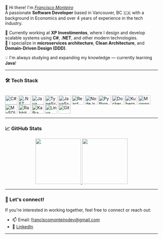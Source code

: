 👋 Hi there! I'm <a href="https://www.linkedin.com/in/francisco-monteiro-14b76b9b/"><i>Francisco Monteiro</i></a>  
A passionate **Software Developer** based in Vancouver, BC 🇨🇦 with a background in Economics and over 4 years of experience in the tech industry.

🎯 Currently working at **XP Investimentos**, where I design and develop scalable systems using **C#**, **.NET**, and other modern technologies.  
🧠 I specialize in **microservices architecture**, **Clean Architecture**, and **Domain-Driven Design (DDD)**.

💡 I'm always studying and expanding my knowledge — currently learning **Java**!

---

### 🛠️ Tech Stack

<div style="display: inline_block"><br>
  <img align="center" alt="C#" height="30" width="40" src="https://cdn.jsdelivr.net/gh/devicons/devicon/icons/csharp/csharp-original.svg" />
  <img align="center" alt=".NET" height="30" width="40" src="https://cdn.jsdelivr.net/gh/devicons/devicon/icons/dot-net/dot-net-original.svg" />
  <img align="center" alt="Java" height="30" width="40" src="https://cdn.jsdelivr.net/gh/devicons/devicon/icons/java/java-original.svg" />
  <img align="center" alt="TypeScript" height="30" width="40" src="https://cdn.jsdelivr.net/gh/devicons/devicon/icons/typescript/typescript-plain.svg" />
  <img align="center" alt="JavaScript" height="30" width="40" src="https://cdn.jsdelivr.net/gh/devicons/devicon/icons/javascript/javascript-plain.svg" />
  <img align="center" alt="React" height="30" width="40" src="https://cdn.jsdelivr.net/gh/devicons/devicon/icons/react/react-original.svg" />
  <img align="center" alt="Node.js" height="30" width="40" src="https://cdn.jsdelivr.net/gh/devicons/devicon/icons/nodejs/nodejs-original.svg" />
  <img align="center" alt="Python" height="30" width="40" src="https://cdn.jsdelivr.net/gh/devicons/devicon/icons/python/python-original.svg" />
  <img align="center" alt="Docker" height="30" width="40" src="https://cdn.jsdelivr.net/gh/devicons/devicon/icons/docker/docker-original.svg" />
  <img align="center" alt="Kubernetes" height="30" width="40" src="https://cdn.jsdelivr.net/gh/devicons/devicon/icons/kubernetes/kubernetes-plain.svg" />
  <img align="center" alt="MongoDB" height="30" width="40" src="https://cdn.jsdelivr.net/gh/devicons/devicon/icons/mongodb/mongodb-original.svg" />
  <img align="center" alt="MySQL" height="30" width="40" src="https://cdn.jsdelivr.net/gh/devicons/devicon/icons/mysql/mysql-original.svg" />
  <img align="center" alt="RabbitMQ" height="30" width="40" src="https://www.vectorlogo.zone/logos/rabbitmq/rabbitmq-icon.svg" />
  <img align="center" alt="Kafka" height="30" width="40" src="https://cdn.jsdelivr.net/gh/devicons/devicon/icons/apachekafka/apachekafka-original.svg" />
  <img align="center" alt="Linux" height="30" width="40" src="https://cdn.jsdelivr.net/gh/devicons/devicon/icons/linux/linux-original.svg" />
  <img align="center" alt="Git" height="30" width="40" src="https://cdn.jsdelivr.net/gh/devicons/devicon/icons/git/git-original.svg" />
</div>

---

### 📈 GitHub Stats

<div align="center">
  <a href="https://github.com/Pito900">
    <img height="150em" src="https://github-readme-stats.vercel.app/api?username=Pito900&count_private=true&include_all_commits=true&show_icons=true&theme=vision-friendly-dark&hide_border=false&show_owner=true"/>
    <img height="150em" src="https://github-readme-stats.vercel.app/api/top-langs/?username=Pito900&theme=vision-friendly-dark&hide_border=false&&layout=compact"/>
  </a>
</div>

---

### 🚀 Let's connect!
If you're interested in working together, feel free to connect or reach out:
- 📫 Email: [franciscomonteirodev@gmail.com](mailto:franciscomonteirodev@gmail.com)
- 💼 [LinkedIn](https://www.linkedin.com/in/francisco-monteiro-14b76b9b/)

---
